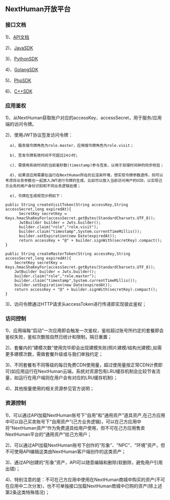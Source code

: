 ## NextHuman开放平台
### 接口文档

1)、[API文档](doc.md)

2)、[JavaSDK](Java/README.md)

3)、[PythonSDK](Python/README.md)

4)、[GolangSDK](Golang/README.md)

5)、[PhpSDK](PHP/README.md)

6)、[C++SDK](C++/README.md)


### 应用鉴权
1)、从NextHuman获取账户对应的accessKey、accessSecret，用于服务/应用端的访问令牌。

2)、使用JWT协议签发访问令牌：

      a)、服务端令牌角色为role.master，应用端令牌角色为role.visit；
      
      b)、签发令牌有效时间不可超过24小时;
      
      c)、需使用系统时间的当前毫秒数(timestamp)参与签发，以用于双端时间钟的同步校验；
      
      d)、如果该应用需要在运行在NextHuman所在的云渲染环境，想实现令牌参数透传，则可以考虑将业务参数也一起放入JWT进行令牌的生成，比如可以放入当前访问用户的UID，以实现己方业务的用户身份识别和不同业务逻辑处理；
      
      e)、令牌在生成规范示例如下：
      
```
public String createVisitToken(String accessKey,String accessSecret,long expiredAt){
      SecretKey secretKey = Keys.hmacShaKeyFor(accessSecret.getBytes(StandardCharsets.UTF_8));
      JwtBuilder builder = Jwts.builder();
      builder.claim("role","role.visit");
      builder.claim("timestamp",System.currentTimeMillis());
      builder.setExpiration(new Date(expiredAt));
      return accessKey + "@" + builder.signWith(secretKey).compact();
}
```
```
public String createMasterToken(String accessKey,String accessSecret,long expiredAt){
    SecretKey secretKey = Keys.hmacShaKeyFor(accessSecret.getBytes(StandardCharsets.UTF_8));
    JwtBuilder builder = Jwts.builder();
    builder.claim("role","role.master");
    builder.claim("timestamp",System.currentTimeMillis());
    builder.setExpiration(new Date(expiredAt));
    return accessKey + "@" + builder.signWith(secretKey).compact();
}
```
3)、访问令牌通过HTTP请求头accessToken进行传递即实现彼此鉴权；

### 访问控制
1)、应用端每“启动”一次应用即会触发一次鉴权，鉴权超过账号所约定的套餐即会鉴权失败，鉴权次数按自然日统计和限制，隔日重置；

2)、套餐内的“建模次数”使用完毕即会出现建模失败(照片建模/结构光建模),如需更多建模次数，需做套餐升级或与我们单独约定；

3)、不同套餐有不同等级的每日免费CDN使用量，超过使用量按正常CDN计费即可(如应用运行在NextHuman云端，系统对资源包有LRU缓存机制会比较节省流量，如运行在用户端则在用户会有对应的LRU缓存机制)；

4)、其他按量使用的相关资源参见官方说明；


### 资源控制
1)、可以通过API加载NextHuman账号下“自用”和“通用资产”道具资产,在己方应用中可以自己买卖账号下“自用资产”(己方业务逻辑)，可以在己方应用中将“NextHuman资产”作为免费道具给用户使用，但不可在己方应用售卖NextHuman平台的“通用资产”给己方用户；

2)、可以通过API加载NextHuman账号下创作的“形象”、"NPC"、“环境”资产，但不可使用API编辑这类由NextHuman客户端创作的这类资产；

3)、通过API创建的“形象”资产，API可以随意编辑和删除(软删除，避免用户引用出错)；

4)、特别注意的是：不可在己方应用中使用在NextHuman商城中购买的资产(不可在应用中二次分发)，也不可单独接口加载NextHuman商城中已购的资产(除上述第2条这类特殊情况)；



